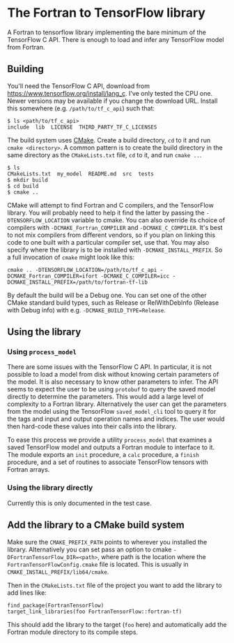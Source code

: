 # The Fortran to TensorFlow library

A Fortran to tensorflow library implementing the bare minimum of the TensorFlow
C API.  There is enough to load and infer any TensorFlow model from Fortran.

## Building

You'll need the TensorFlow C API, download from
https://www.tensorflow.org/install/lang_c.  I've only tested the CPU one.
Newer versions may be available if you change the download URL.  Install this
somewhere (e.g. `/path/to/tf_c_api`) such that:

```
$ ls <path/to/tf_c_api>
include  lib  LICENSE  THIRD_PARTY_TF_C_LICENSES
```

The build system uses [CMake](https://cmake.org/).  Create a build directory, `cd` to it
and run `cmake <directory>`.  A common pattern is to create the build directory in the same directory
as the `CMakeLists.txt` file, `cd` to it, and run `cmake ..`.

```
$ ls
CMakeLists.txt  my_model  README.md  src  tests
$ mkdir build
$ cd build
$ cmake ..
```

CMake will attempt to find Fortran and C compilers, and the TensorFlow library.
You will probably need to help it find the latter by passing the
`-DTENSORFLOW_LOCATION` variable to cmake.  You can also override its choice of
compilers with `-DCMAKE_Fortran_COMPILER` and `-DCMAKE_C_COMPILER`.  It's best
to not mix compilers from different vendors, so if you plan on linking this
code to one built with a particular compiler set, use that.  You may also
specify where the library is to be installed with `-DCMAKE_INSTALL_PREFIX`.  So
a full invocation of `cmake` might look like this:

```
cmake .. -DTENSORFLOW_LOCATION=/path/to/tf_c_api -DCMAKE_Fortran_COMPILER=ifort -DCMAKE_C_COMPILER=icc -DCMAKE_INSTALL_PREFIX=/path/to/fortran-tf-lib
```

By default the build will be a Debug one.  You can set one of the other CMake
standard build types, such as Release or RelWithDebInfo (Release with Debug
info) with e.g. `-DCMAKE_BUILD_TYPE=Release`.

## Using the library

### Using `process_model`

There are some issues with the TensorFlow C API.  In particular, it is not
possible to load a model from disk without knowing certain parameters of the
model.  It is also necessary to know other parameters to infer.  The API seems
to expect the user to be using `protobuf` to query the saved model directly to
determine the parameters.  This would add a large level of complexity to a
Fortran library.  Alternatively the user can get the parameters from the model
using the TensorFlow `saved_model_cli` tool to query it for the tags and input
and output operation names and indices.  The user would then hard-code these
values into their calls into the library.

To ease this process we provide a utility `process_model` that examines a saved
TensorFlow model and outputs a Fortran module to interface to it.  The module
exports an `init` procedure, a `calc` procedure, a `finish` procedure, and
a set of routines to associate TensorFlow tensors with Fortran arrays.

### Using the library directly

Currently this is only documented in the test case.

## Add the library to a CMake build system
Make sure the `CMAKE_PREFIX_PATH` points to wherever you installed the
library.  Alternatively you can set pass an option to cmake
`-DFortranTensorFlow_DIR=<path>`, where path is the location where the
`FortranTensorFlowConfig.cmake` file is located.  This is usually in
`CMAKE_INSTALL_PREFIX/lib64/cmake`.

Then in the `CMakeLists.txt` file of the project you want to add the library to
add lines like:
```
find_package(FortranTensorFlow)
target_link_libraries(foo FortranTensorFlow::fortran-tf)
```
This should add the library to the target (`foo` here) and automatically add
the Fortran module directory to its compile steps.
